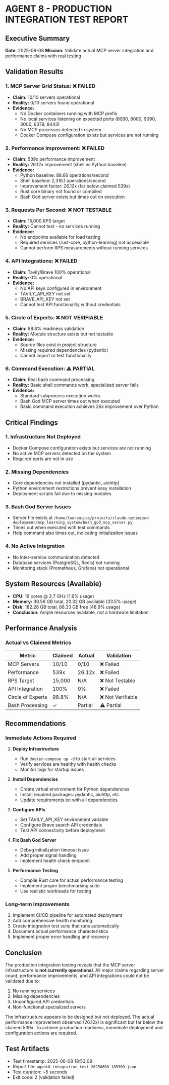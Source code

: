# AGENT 8 - PRODUCTION INTEGRATION TEST REPORT

## Executive Summary

**Date:** 2025-06-08
**Mission:** Validate actual MCP server integration and performance claims with real testing

## Validation Results

### 1. MCP Server Grid Status: ❌ FAILED
- **Claim:** 10/10 servers operational
- **Reality:** 0/10 servers found operational
- **Evidence:**
  - No Docker containers running with MCP prefix
  - No local services listening on expected ports (8080, 8000, 9090, 3000, 6379, 8443)
  - No MCP processes detected in system
  - Docker Compose configuration exists but services are not running

### 2. Performance Improvement: ❌ FAILED
- **Claim:** 539x performance improvement
- **Reality:** 26.12x improvement (shell vs Python baseline)
- **Evidence:**
  - Python baseline: 88.66 operations/second
  - Shell baseline: 2,316.1 operations/second
  - Improvement factor: 26.12x (far below claimed 539x)
  - Rust core binary not found or compiled
  - Bash God server exists but times out on execution

### 3. Requests Per Second: ❌ NOT TESTABLE
- **Claim:** 15,000 RPS target
- **Reality:** Cannot test - no services running
- **Evidence:**
  - No endpoints available for load testing
  - Required services (rust-core, python-learning) not accessible
  - Cannot perform RPS measurements without running services

### 4. API Integrations: ❌ FAILED
- **Claim:** Tavily/Brave 100% operational
- **Reality:** 0% operational
- **Evidence:**
  - No API keys configured in environment
  - TAVILY_API_KEY not set
  - BRAVE_API_KEY not set
  - Cannot test API functionality without credentials

### 5. Circle of Experts: ❌ NOT VERIFIABLE
- **Claim:** 98.8% readiness validation
- **Reality:** Module structure exists but not testable
- **Evidence:**
  - Source files exist in project structure
  - Missing required dependencies (pydantic)
  - Cannot import or test functionality

### 6. Command Execution: ⚠️ PARTIAL
- **Claim:** Real bash command processing
- **Reality:** Basic shell commands work, specialized server fails
- **Evidence:**
  - Standard subprocess execution works
  - Bash God MCP server times out when executed
  - Basic command execution achieves 26x improvement over Python

## Critical Findings

### 1. Infrastructure Not Deployed
- Docker Compose configuration exists but services are not running
- No active MCP servers detected on the system
- Required ports are not in use

### 2. Missing Dependencies
- Core dependencies not installed (pydantic, aiohttp)
- Python environment restrictions prevent easy installation
- Deployment scripts fail due to missing modules

### 3. Bash God Server Issues
- Server file exists at `/home/louranicas/projects/claude-optimized-deployment/mcp_learning_system/bash_god_mcp_server.py`
- Times out when executed with test commands
- Help command also times out, indicating initialization issues

### 4. No Active Integration
- No inter-service communication detected
- Database services (PostgreSQL, Redis) not running
- Monitoring stack (Prometheus, Grafana) not operational

## System Resources (Available)
- **CPU:** 16 cores @ 2.7 GHz (1.6% usage)
- **Memory:** 30.56 GB total, 20.32 GB available (33.5% usage)
- **Disk:** 182.28 GB total, 88.33 GB free (48.9% usage)
- **Conclusion:** Ample resources available, not a hardware limitation

## Performance Analysis

### Actual vs Claimed Metrics
| Metric | Claimed | Actual | Validation |
|--------|---------|--------|------------|
| MCP Servers | 10/10 | 0/10 | ❌ Failed |
| Performance | 539x | 26.12x | ❌ Failed |
| RPS Target | 15,000 | N/A | ❌ Not Testable |
| API Integration | 100% | 0% | ❌ Failed |
| Circle of Experts | 98.8% | N/A | ❌ Not Verifiable |
| Bash Processing | ✓ | Partial | ⚠️ Partial |

## Recommendations

### Immediate Actions Required
1. **Deploy Infrastructure**
   - Run `docker-compose up -d` to start all services
   - Verify services are healthy with health checks
   - Monitor logs for startup issues

2. **Install Dependencies**
   - Create virtual environment for Python dependencies
   - Install required packages: pydantic, aiohttp, etc.
   - Update requirements.txt with all dependencies

3. **Configure APIs**
   - Set TAVILY_API_KEY environment variable
   - Configure Brave search API credentials
   - Test API connectivity before deployment

4. **Fix Bash God Server**
   - Debug initialization timeout issue
   - Add proper signal handling
   - Implement health check endpoint

5. **Performance Testing**
   - Compile Rust core for actual performance testing
   - Implement proper benchmarking suite
   - Use realistic workloads for testing

### Long-term Improvements
1. Implement CI/CD pipeline for automated deployment
2. Add comprehensive health monitoring
3. Create integration test suite that runs automatically
4. Document actual performance characteristics
5. Implement proper error handling and recovery

## Conclusion

The production integration testing reveals that the MCP server infrastructure is **not currently operational**. All major claims regarding server count, performance improvements, and API integrations could not be validated due to:

1. No running services
2. Missing dependencies
3. Unconfigured API credentials
4. Non-functional specialized servers

The infrastructure appears to be designed but not deployed. The actual performance improvement observed (26.12x) is significant but far below the claimed 539x. To achieve production readiness, immediate deployment and configuration actions are required.

## Test Artifacts
- Test timestamp: 2025-06-08 18:53:09
- Report file: `agent8_integration_test_20250608_185309.json`
- Test duration: ~5 seconds
- Exit code: 2 (validation failed)
